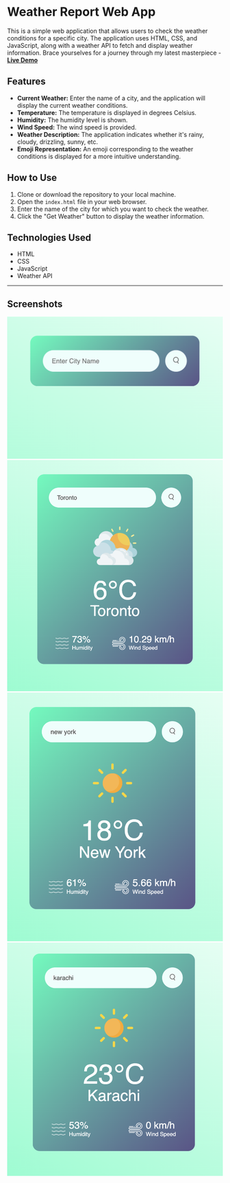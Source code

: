 # Weather Report Web App

This is a simple web application that allows users to check the weather conditions for a specific city. The application uses HTML, CSS, and JavaScript, along with a weather API to fetch and display weather information.
Brace yourselves for a journey through my latest masterpiece - [**Live Demo**](https://dohad-weather-webapp.netlify.app/) 
## Features

- **Current Weather:** Enter the name of a city, and the application will display the current weather conditions.
- **Temperature:** The temperature is displayed in degrees Celsius.
- **Humidity:** The humidity level is shown.
- **Wind Speed:** The wind speed is provided.
- **Weather Description:** The application indicates whether it's rainy, cloudy, drizzling, sunny, etc.
- **Emoji Representation:** An emoji corresponding to the weather conditions is displayed for a more intuitive understanding.

## How to Use

1. Clone or download the repository to your local machine.
2. Open the `index.html` file in your web browser.
3. Enter the name of the city for which you want to check the weather.
4. Click the "Get Weather" button to display the weather information.

## Technologies Used

- HTML
- CSS
- JavaScript
- Weather API

---
## Screenshots
![Weather App Screenshot](images/1.png)
![Weather App Screenshot](images/2.png)
![Weather App Screenshot](images/3.png)
![Weather App Screenshot](images/4.png)
